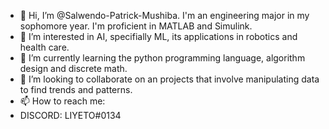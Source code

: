 - 👋 Hi, I’m @Salwendo-Patrick-Mushiba. I'm an engineering major in my sophomore year. I'm proficient in MATLAB and Simulink.
- 👀 I’m interested in AI, specifially ML, its applications in robotics and health care.
- 🌱 I’m currently learning the python programming language, algorithm design and discrete math. 
- 💞️ I’m looking to collaborate on an projects that involve manipulating data to find trends and patterns.
- 📫 How to reach me:
- DISCORD: LIYETO#0134

<!---
Salwendo-Patrick-Mushiba/Salwendo-Patrick-Mushiba is a ✨ special ✨ repository because its `README.md` (this file) appears on your GitHub profile.
You can click the Preview link to take a look at your changes.
--->
